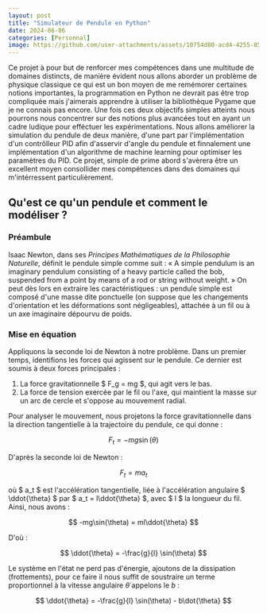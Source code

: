 ```yaml
---
layout: post
title: "Simulateur de Pendule en Python"
date: 2024-06-06
categories: [Personnal]
image: https://github.com/user-attachments/assets/10754d80-acd4-4255-85b6-76317070e86f
---
```


Ce projet à pour but de renforcer mes compétences dans une multitude de domaines distincts, de manière évident nous allons aborder un problème de physique classique ce qui est un bon moyen de me remémorer certaines notions importantes, la programmation en Python ne devrait pas être trop compliquée mais j'aimerais apprendre à utiliser la bibliothèque Pygame que je ne connais pas encore. Une fois ces deux objectifs simples atteints nous pourrons nous concentrer sur des notions plus avancées tout en ayant un cadre ludique pour efféctuer les expérimentations. Nous allons améliorer la simulation du pendule de deux manière, d'une part par l'implémentation d'un contrôlleur PID afin d'asservir d'angle du pendule et finnalement une implémentation d'un algorithme de machine learning pour optimiser les paramètres du PID. Ce projet, simple de prime abord s'avèrera être un excellent moyen consollider mes compétences dans des domaines qui m'intérressent particulièrement.


## Qu'est ce qu'un pendule et comment le modéliser ?

### Préambule

Isaac Newton, dans ses *Principes Mathématiques de la Philosophie Naturelle*, définit le pendule simple comme suit : « A simple pendulum is an imaginary pendulum consisting of a heavy particle called the bob, suspended from a point by means of a rod or string without weight. » On peut dès lors en extraire les caractéristiques : un pendule simple est composé d'une masse dite ponctuelle (on suppose que les changements d'orientation et les déformations sont négligeables), attachée à un fil ou à un axe imaginaire dépourvu de poids.

### Mise en équation

Appliquons la seconde loi de Newton à notre problème. Dans un premier temps, identifions les forces qui agissent sur le pendule. Ce dernier est soumis à deux forces principales : 

1. La force gravitationnelle $ F_g = mg $, qui agit vers le bas.
2. La force de tension exercée par le fil ou l'axe, qui maintient la masse sur un arc de cercle et s'oppose au mouvement radial.

Pour analyser le mouvement, nous projetons la force gravitationnelle dans la direction tangentielle à la trajectoire du pendule, ce qui donne :

$$
F_t = -mg \sin(\theta)
$$

D'après la seconde loi de Newton :

$$
F_t = ma_t
$$

où $ a_t $ est l'accélération tangentielle, liée à l'accélération angulaire $ \ddot{\theta} $ par $ a_t = l\ddot{\theta} $, avec $ l $ la longueur du fil. Ainsi, nous avons :

$$
-mg\sin(\theta) = ml\ddot{\theta}
$$

D'où :

$$
\ddot{\theta} = -\frac{g}{l} \sin(\theta)
$$

Le système en l'état ne perd pas d'énergie, ajoutons de la dissipation (frottements), pour ce faire il nous suffit de soustraire un terme proportionnel à la vitesse angulaire $\dot{\theta}$ appelons le $b$ :

$$
\ddot{\theta} = -\frac{g}{l} \sin(\theta) - b\dot{\theta}
$$
